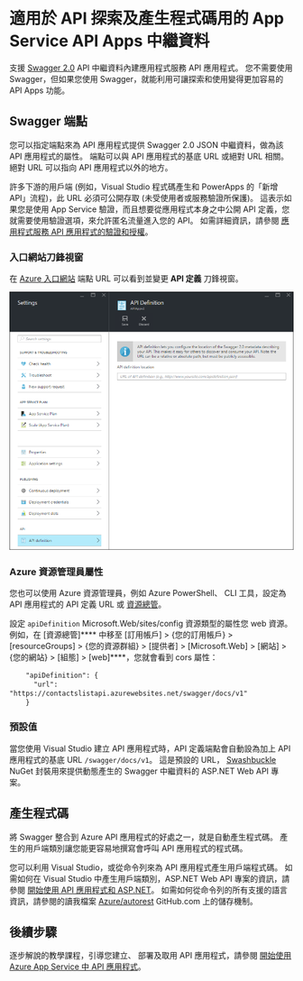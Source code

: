 <properties
    pageTitle="適用於 API 探索及產生程式碼用的 App Service API Apps 中繼資料 | Microsoft Azure"
    description="了解 Azure App Service 中的 API 應用程式如何使用 Swagger 中繼資料來協助 API 探索和產生程式碼。"
    services="app-service\api"
    documentationCenter=".net"
    authors="tdykstra"
    manager="wpickett"
    editor=""/>

<tags
    ms.service="app-service-api"
    ms.workload="na"
    ms.tgt_pltfrm="na"
    ms.devlang="na"
    ms.topic="get-started-article"
    ms.date="11/25/2015"
    ms.author="tdykstra"/>


# 適用於 API 探索及產生程式碼用的 App Service API Apps 中繼資料

支援 [Swagger 2.0](http://swagger.io/) API 中繼資料內建應用程式服務 API 應用程式。 您不需要使用 Swagger，但如果您使用 Swagger，就能利用可讓探索和使用變得更加容易的 API Apps 功能。

## Swagger 端點

您可以指定端點來為 API 應用程式提供 Swagger 2.0 JSON 中繼資料，做為該 API 應用程式的屬性。 端點可以與 API 應用程式的基底 URL 或絕對 URL 相關。 絕對 URL 可以指向 API 應用程式以外的地方。

許多下游的用戶端 (例如，Visual Studio 程式碼產生和 PowerApps 的「新增 API」流程)，此 URL 必須可公開存取 (未受使用者或服務驗證所保護)。 這表示如果您是使用 App Service 驗證，而且想要從應用程式本身之中公開 API 定義，您就需要使用驗證選項，來允許匿名流量進入您的 API。 如需詳細資訊，請參閱 [應用程式服務 API 應用程式的驗證和授權](app-service-api-authentication.md)。

### 入口網站刀鋒視窗

在 [Azure 入口網站](https://portal.azure.com/) 端點 URL 可以看到並變更 **API 定義** 刀鋒視窗。

![](./media/app-service-api-metadata/apidefblade.png)

### Azure 資源管理員屬性

您也可以使用 Azure 資源管理員，例如 Azure PowerShell、 CLI 工具，設定為 API 應用程式的 API 定義 URL 或 [資源總管](https://resources.azure.com/)。

設定 `apiDefinition` Microsoft.Web/sites/config 資源類型的屬性您 <site name>web 資源。例如，在 [資源總管]**** 中移至 [訂用帳戶] > {您的訂用帳戶} > [resourceGroups] > {您的資源群組} > [提供者] > [Microsoft.Web] > [網站] > {您的網站} > [組態] > [web]****，您就會看到 cors 屬性：

        "apiDefinition": {
          "url": "https://contactslistapi.azurewebsites.net/swagger/docs/v1"
        }

### 預設值

當您使用 Visual Studio 建立 API 應用程式時，API 定義端點會自動設為加上 API 應用程式的基底 URL `/swagger/docs/v1`。 這是預設的 URL， [Swashbuckle](https://www.nuget.org/packages/Swashbuckle) NuGet 封裝用來提供動態產生的 Swagger 中繼資料的 ASP.NET Web API 專案。

## 產生程式碼

將 Swagger 整合到 Azure API 應用程式的好處之一，就是自動產生程式碼。 產生的用戶端類別讓您能更容易地撰寫會呼叫 API 應用程式的程式碼。

您可以利用 Visual Studio，或從命令列來為 API 應用程式產生用戶端程式碼。 如需如何在 Visual Studio 中產生用戶端類別，ASP.NET Web API 專案的資訊，請參閱 [開始使用 API 應用程式和 ASP.NET](app-service-api-dotnet-get-started.md#codegen)。 如需如何從命令列的所有支援的語言資訊，請參閱的讀我檔案 [Azure/autorest](https://github.com/azure/autorest) GitHub.com 上的儲存機制。

## 後續步驟

逐步解說的教學課程，引導您建立、 部署及取用 API 應用程式，請參閱 [開始使用 Azure App Service 中 API 應用程式](app-service-api-dotnet-get-started.md)。





